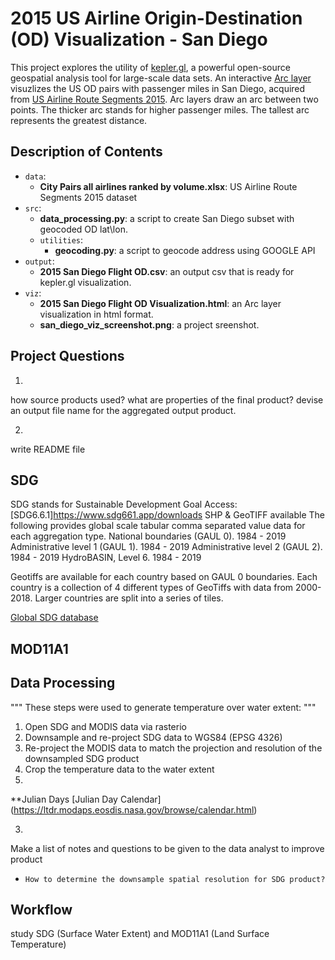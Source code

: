 # 2015 US Airline Origin-Destination (OD) Visualization - San Diego

This project explores the utility of [kepler.gl](https://kepler.gl/demo), a powerful open-source geospatial analysis tool for large-scale data sets.
An interactive [Arc layer](https://docs.kepler.gl/docs/user-guides/c-types-of-layers/b-arc) visuzlizes the US OD pairs with passenger miles in San Diego, acquired from [US Airline Route Segments 2015](https://data.world/garyhoov/us-airline-route-segments-2015). Arc layers draw an arc between two points. The thicker arc stands for higher passenger miles. The tallest arc represents the greatest distance.

## Description of Contents

* `data`:
  * **City Pairs all airlines ranked by volume.xlsx**: US Airline Route Segments 2015 dataset
* `src`:
  * **data_processing.py**: a script to create San Diego subset with geocoded OD lat\lon.
  * `utilities`:
    * **geocoding.py**: a script to geocode address using GOOGLE API
* `output`:
  * **2015 San Diego Flight OD.csv**: an output csv that is ready for kepler.gl visualization.
* `viz`:
  * **2015 San Diego Flight OD Visualization.html**: an Arc layer visualization in html format.
  * **san_diego_viz_screenshot.png**: a project sreenshot.

## Project Questions
1.
how source products used?
what are properties of the final product?
devise an output file name for the aggregated output product.

2.
write README file
## SDG
SDG stands for Sustainable Development Goal
Access:
[SDG6.6.1]https://www.sdg661.app/downloads
SHP & GeoTIFF available
The following provides global scale tabular comma separated value data for each aggregation type.
            National boundaries (GAUL 0). 1984 - 2019
            Administrative level 1 (GAUL 1). 1984 - 2019
            Administrative level 2 (GAUL 2). 1984 - 2019
            HydroBASIN, Level 6. 1984 - 2019

Geotiffs are available for each country based on GAUL 0 boundaries. Each country is a collection of 4 different types of GeoTiffs with data from 2000-2018. Larger countries are split into a series of tiles. 


[Global SDG database](https://www.google.com/url?q=https%3A%2F%2Funstats.un.org%2Fsdgs%2Findicators%2Fdatabase%2F&sa=D&sntz=1&usg=AFQjCNE40ig-41zdKtXeezTQnnq81iQa2A)

## MOD11A1


## Data Processing
"""
These steps were used to generate temperature over water extent:
"""
1. Open SDG and MODIS data via rasterio
2. Downsample and re-project SDG data to WGS84 (EPSG 4326)
3. Re-project the MODIS data to match the projection and resolution of the downsampled
SDG product
4. Crop the temperature data to the water extent
5.

**Julian Days
[Julian Day Calendar] (https://ltdr.modaps.eosdis.nasa.gov/browse/calendar.html)

3.
Make a list of notes and questions to be given to the data analyst to improve product

* `How to determine the downsample spatial resolution for SDG product?`


## Workflow
study SDG (Surface Water Extent) and MOD11A1 (Land Surface Temperature)

